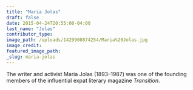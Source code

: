 ```yaml
---
title: "Maria Jolas"
draft: false
date: 2015-04-24T20:55:00-04:00
last_name: "Jolas"
contributor_type:
image_path: /uploads/1429908874254/Maria%20Jolas.jpg
image_credit:
featured_image_path:
_slug: maria-jolas
---
```


The writer and activist Maria Jolas (1893–1987) was one of the founding members of the influential expat literary magazine _Transition_.

